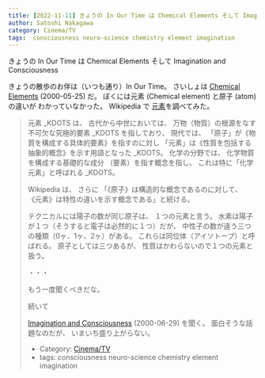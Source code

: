 ```yaml
---
title: [2022-11-11] きょうの In Our Time は Chemical Elements そして Imagination and Consciousness
author: Satoshi Nakagawa
category: Cinema/TV
tags:  consciousness neuro-science chemistry element imagination
---
```


きょうの In Our Time は Chemical Elements そして Imagination and Consciousness

 きょうの散歩のお伴は（いつも通り）In Our Time。
さいしょは
[Chemical Elements](https://www.bbc.co.uk/programmes/p00546sz)  (2000-05-25) だ。
ぼくには元素 (Chemical element) と原子 (atom) の違いが
わかっていなかった。
Wikipedia で
[元素](https://ja.wikipedia.org/wiki/%E5%85%83%E7%B4%A0)を調べてみた。

<BLOCKQUOTE>

元素 _KDOTS は、
古代から中世においては、
万物（物質）の根源をなす不可欠な究極的要素 _KDOTS を指しており、
現代では、
「原子」が《物質を構成する具体的要素》を指すのに対し
「元素」は《性質を包括する抽象的概念》を示す用語となった _KDOTS。
化学の分野では、
化学物質を構成する基礎的な成分
（要素）を指す概念を指し、
これは特に「化学元素」と呼ばれる _KDOTS。

</BLOCKQOUTE>

 Wikipedia は、
さらに
「《原子》は構造的な概念であるのに対して、
《元素》は特性の違いを示す概念である」と続ける。

 テクニカルには陽子の数が同じ原子は、
１つの元素と言う。
水素は陽子が１つ（そうすると電子は必然的に１つ）だが、
中性子の数が違う三つの種類（0ヶ、1ヶ、2ヶ）がある。
これらは同位体（アイソトープ）と呼ばれる。
原子としては三つあるが、
性質はかわらないので１つの元素と扱う。

 ・・・

 もう一度聞くべきだな。

 続いて

[Imagination and Consciousness](https://www.bbc.co.uk/programmes/p00546vr)
(2000-06-29) を聞く。
面白そうな話題なのだが、
いまいち盛り上がらない。
 
- Category: [Cinema/TV](https://merapano.github.io/categories.html#Cinema/TV)
- tags:  consciousness neuro-science chemistry element imagination
